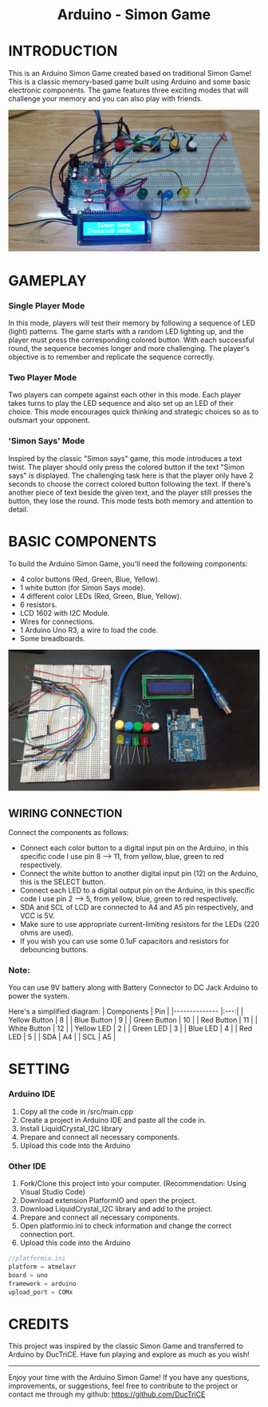 <h1 style="text-align: center;">Arduino - Simon Game</h1>

# INTRODUCTION

This is an Arduino Simon Game created based on traditional Simon Game! This is a classic memory-based game built using Arduino and some basic electronic components. The game features three exciting modes that will challenge your memory and you can also play with friends.

![Simon Game](images/simon_game.jpg)

# GAMEPLAY

### Single Player Mode
In this mode, players will test their memory by following a sequence of LED (light) patterns. The game starts with a random LED lighting up, and the player must press the corresponding colored button. With each successful round, the sequence becomes longer and more challenging. The player's objective is to remember and replicate the sequence correctly.

### Two Player Mode
Two players can compete against each other in this mode. Each player takes turns to play the LED sequence and also set up an LED of their choice. This mode encourages quick thinking and strategic choices so as to outsmart your opponent.

### 'Simon Says' Mode
Inspired by the classic "Simon says" game, this mode introduces a text twist. The player should only press the colored button if the text "Simon says" is displayed. The challenging task here is that the player only have 2 seconds to choose the correct colored button following the text. If there's another piece of text beside the given text, and the player still presses the button, they lose the round. This mode tests both memory and attention to detail.

# BASIC COMPONENTS

To build the Arduino Simon Game, you'll need the following components:

- 4 color buttons (Red, Green, Blue, Yellow).
- 1 white button (for Simon Says mode).
- 4 different color LEDs (Red, Green, Blue, Yellow).
- 6 resistors.
- LCD 1602 with I2C Module.
- Wires for connections.
- 1 Arduino Uno R3, a wire to load the code.
- Some breadboards.

![Components](images/components.jpg)

## WIRING CONNECTION

Connect the components as follows:

- Connect each color button to a digital input pin on the Arduino, in this specific code I use pin 8 --> 11, from yellow, blue, green to red respectively.
- Connect the white button to another digital input pin (12) on the Arduino, this is the SELECT button.
- Connect each LED to a digital output pin on the Arduino, in this specific code I use pin 2 --> 5, from yellow, blue, green to red respectively.
- SDA and SCL of LCD are connected to A4 and A5 pin respectively, and VCC is 5V.
- Make sure to use appropriate current-limiting resistors for the LEDs (220 ohms are used).
- If you wish you can use some 0.1uF capacitors and resistors for debouncing buttons.

### Note: 
You can use 9V battery along with Battery Connector to DC Jack Arduino to power the system. 


Here's a simplified diagram:
| Components    | Pin |
|-------------- |:---:|
| Yellow Button |  8  |
| Blue Button   |  9  |
| Green Button  |  10 |
| Red Button    |  11 |
| White Button  |  12 |
| Yellow LED    |  2  |
| Green LED     |  3  |
| Blue LED      |  4  |
| Red LED       |  5  |
| SDA           |  A4 |
| SCL           |  A5 |

# SETTING 

### Arduino IDE
1. Copy all the code in /src/main.cpp
2. Create a project in Arduino IDE and paste all the code in.
3. Install LiquidCrystal_I2C library
4. Prepare and connect all necessary components.
5. Upload this code into the Arduino


### Other IDE
1. Fork/Clone this project into your computer. (Recommendation: Using Visual Studio Code)
2. Download extension PlatformIO and open the project.
3. Download LiquidCrystal_I2C library and add to the project.
3. Prepare and connect all necessary components.
5. Open platformio.ini to check information and change the correct connection port.
6. Upload this code into the Arduino

```cpp
//platformio.ini
platform = atmelavr
board = uno
framework = arduino
upload_port = COMx   
```

# CREDITS

This project was inspired by the classic Simon Game and transferred to Arduino by DucTriCE. Have fun playing and explore as much as you wish!

---

Enjoy your time with the Arduino Simon Game! If you have any questions, improvements, or suggestions, feel free to contribute to the project or contact me through my github: https://github.com/DucTriCE

